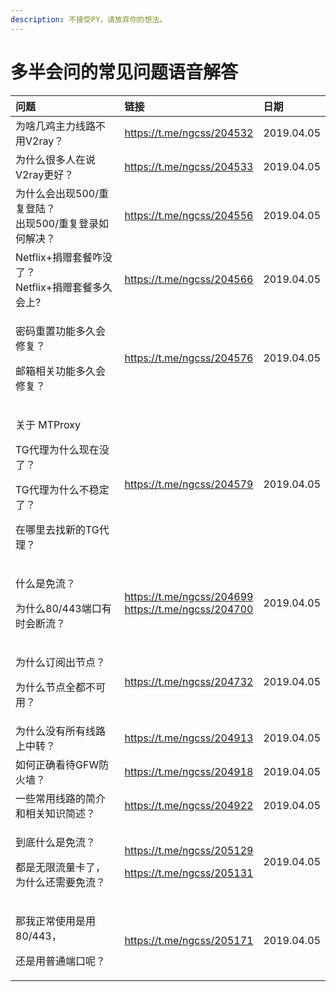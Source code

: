 ```yaml
---
description: 不接受PY，请放弃你的想法。
---
```


# 多半会问的常见问题语音解答

  


<table>
  <thead>
    <tr>
      <th style="text-align:left">&#x95EE;&#x9898;</th>
      <th style="text-align:left">&#x94FE;&#x63A5;</th>
      <th style="text-align:left">&#x65E5;&#x671F;</th>
    </tr>
  </thead>
  <tbody>
    <tr>
      <td style="text-align:left">&#x4E3A;&#x5565;&#x51E0;&#x9E21;&#x4E3B;&#x529B;&#x7EBF;&#x8DEF;&#x4E0D;&#x7528;V2ray&#xFF1F;</td>
      <td
      style="text-align:left"><a href="https://t.me/ngcss/204532">https://t.me/ngcss/204532</a>
        </td>
        <td style="text-align:left">2019.04.05</td>
    </tr>
    <tr>
      <td style="text-align:left">&#x4E3A;&#x4EC0;&#x4E48;&#x5F88;&#x591A;&#x4EBA;&#x5728;&#x8BF4;V2ray&#x66F4;&#x597D;&#xFF1F;</td>
      <td
      style="text-align:left"><a href="https://t.me/ngcss/204533">https://t.me/ngcss/204533</a>
        </td>
        <td style="text-align:left">2019.04.05</td>
    </tr>
    <tr>
      <td style="text-align:left">&#x4E3A;&#x4EC0;&#x4E48;&#x4F1A;&#x51FA;&#x73B0;500/&#x91CD;&#x590D;&#x767B;&#x9646;&#xFF1F;
        <br
        />&#x51FA;&#x73B0;500/&#x91CD;&#x590D;&#x767B;&#x5F55;&#x5982;&#x4F55;&#x89E3;&#x51B3;&#xFF1F;</td>
      <td
      style="text-align:left"><a href="https://t.me/ngcss/204556">https://t.me/ngcss/204556</a>
        </td>
        <td style="text-align:left">2019.04.05</td>
    </tr>
    <tr>
      <td style="text-align:left">Netflix+&#x6350;&#x8D60;&#x5957;&#x9910;&#x548B;&#x6CA1;&#x4E86;&#xFF1F;
        <br
        />Netflix+&#x6350;&#x8D60;&#x5957;&#x9910;&#x591A;&#x4E45;&#x4F1A;&#x4E0A;?</td>
      <td
      style="text-align:left"><a href="https://t.me/ngcss/204566">https://t.me/ngcss/204566</a>
        </td>
        <td style="text-align:left">2019.04.05</td>
    </tr>
    <tr>
      <td style="text-align:left">
        <p>&#x5BC6;&#x7801;&#x91CD;&#x7F6E;&#x529F;&#x80FD;&#x591A;&#x4E45;&#x4F1A;&#x4FEE;&#x590D;&#xFF1F;</p>
        <p>&#x90AE;&#x7BB1;&#x76F8;&#x5173;&#x529F;&#x80FD;&#x591A;&#x4E45;&#x4F1A;&#x4FEE;&#x590D;&#xFF1F;</p>
      </td>
      <td style="text-align:left"><a href="https://t.me/ngcss/204576">https://t.me/ngcss/204576</a>
      </td>
      <td style="text-align:left">2019.04.05</td>
    </tr>
    <tr>
      <td style="text-align:left">
        <p>&#x5173;&#x4E8E; MTProxy</p>
        <p>TG&#x4EE3;&#x7406;&#x4E3A;&#x4EC0;&#x4E48;&#x73B0;&#x5728;&#x6CA1;&#x4E86;&#xFF1F;</p>
        <p>TG&#x4EE3;&#x7406;&#x4E3A;&#x4EC0;&#x4E48;&#x4E0D;&#x7A33;&#x5B9A;&#x4E86;&#xFF1F;</p>
        <p>&#x5728;&#x54EA;&#x91CC;&#x53BB;&#x627E;&#x65B0;&#x7684;TG&#x4EE3;&#x7406;&#xFF1F;</p>
      </td>
      <td style="text-align:left"><a href="https://t.me/ngcss/204579">https://t.me/ngcss/204579</a>
      </td>
      <td style="text-align:left">2019.04.05</td>
    </tr>
    <tr>
      <td style="text-align:left">
        <p>&#x4EC0;&#x4E48;&#x662F;&#x514D;&#x6D41;&#xFF1F;</p>
        <p>&#x4E3A;&#x4EC0;&#x4E48;80/443&#x7AEF;&#x53E3;&#x6709;&#x65F6;&#x4F1A;&#x65AD;&#x6D41;&#xFF1F;</p>
      </td>
      <td style="text-align:left"><a href="https://t.me/ngcss/204699%20https://t.me/ngcss/204700">https://t.me/ngcss/204699<br />https://t.me/ngcss/204700</a>
      </td>
      <td style="text-align:left">2019.04.05</td>
    </tr>
    <tr>
      <td style="text-align:left">
        <p>&#x4E3A;&#x4EC0;&#x4E48;&#x8BA2;&#x9605;&#x51FA;&#x8282;&#x70B9;&#xFF1F;</p>
        <p>&#x4E3A;&#x4EC0;&#x4E48;&#x8282;&#x70B9;&#x5168;&#x90FD;&#x4E0D;&#x53EF;&#x7528;&#xFF1F;</p>
      </td>
      <td style="text-align:left"><a href="https://t.me/ngcss/204732">https://t.me/ngcss/204732</a>
      </td>
      <td style="text-align:left">2019.04.05</td>
    </tr>
    <tr>
      <td style="text-align:left">&#x4E3A;&#x4EC0;&#x4E48;&#x6CA1;&#x6709;&#x6240;&#x6709;&#x7EBF;&#x8DEF;&#x4E0A;&#x4E2D;&#x8F6C;&#xFF1F;</td>
      <td
      style="text-align:left"><a href="https://t.me/ngcss/204913">https://t.me/ngcss/204913</a>
        </td>
        <td style="text-align:left">2019.04.05</td>
    </tr>
    <tr>
      <td style="text-align:left">&#x5982;&#x4F55;&#x6B63;&#x786E;&#x770B;&#x5F85;GFW&#x9632;&#x706B;&#x5899;&#xFF1F;</td>
      <td
      style="text-align:left"><a href="https://t.me/ngcss/204918">https://t.me/ngcss/204918</a>
        </td>
        <td style="text-align:left">2019.04.05</td>
    </tr>
    <tr>
      <td style="text-align:left">&#x4E00;&#x4E9B;&#x5E38;&#x7528;&#x7EBF;&#x8DEF;&#x7684;&#x7B80;&#x4ECB;&#x548C;&#x76F8;&#x5173;&#x77E5;&#x8BC6;&#x7B80;&#x8FF0;&#xFF1F;</td>
      <td
      style="text-align:left"><a href="https://t.me/ngcss/204922">https://t.me/ngcss/204922</a>
        </td>
        <td style="text-align:left">2019.04.05</td>
    </tr>
    <tr>
      <td style="text-align:left">
        <p>&#x5230;&#x5E95;&#x4EC0;&#x4E48;&#x662F;&#x514D;&#x6D41;&#xFF1F;</p>
        <p>&#x90FD;&#x662F;&#x65E0;&#x9650;&#x6D41;&#x91CF;&#x5361;&#x4E86;&#xFF0C;&#x4E3A;&#x4EC0;&#x4E48;&#x8FD8;&#x9700;&#x8981;&#x514D;&#x6D41;&#xFF1F;</p>
      </td>
      <td style="text-align:left">
        <p><a href="https://t.me/ngcss/205129 ">https://t.me/ngcss/205129 </a>
        </p>
        <p><a href="https://t.me/ngcss/205131">https://t.me/ngcss/205131</a>
        </p>
      </td>
      <td style="text-align:left">2019.04.05</td>
    </tr>
    <tr>
      <td style="text-align:left">
        <p>&#x90A3;&#x6211;&#x6B63;&#x5E38;&#x4F7F;&#x7528;&#x662F;&#x7528;80/443&#xFF0C;</p>
        <p>&#x8FD8;&#x662F;&#x7528;&#x666E;&#x901A;&#x7AEF;&#x53E3;&#x5462;&#xFF1F;</p>
      </td>
      <td style="text-align:left"><a href="https://t.me/ngcss/205171">https://t.me/ngcss/205171</a>
      </td>
      <td style="text-align:left">2019.04.05</td>
    </tr>
  </tbody>
</table>

